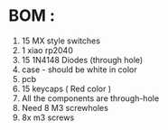 # BOM : 

1) 15 MX style switches
2) 1 xiao rp2040
3) 15 1N4148 Diodes (through hole) 
4) case - should be white in color  
5)  pcb 
6) 15 keycaps ( Red color ) 
7) All the components are through-hole 
8) Need 8 M3 screwholes
9) 8x m3 screws